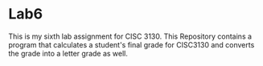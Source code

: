 # Lab6
This is my sixth lab assignment for CISC 3130. This Repository contains a program that calculates a student's final grade for CISC3130 and converts the grade 
into a letter grade as well.
